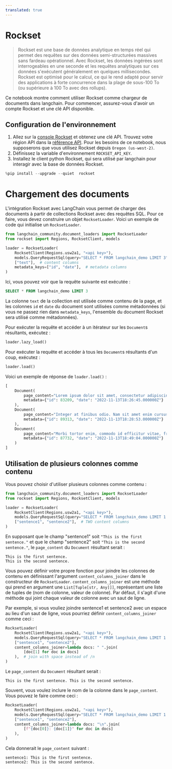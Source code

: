 ```yaml
---
translated: true
---
```


# Rockset

> Rockset est une base de données analytique en temps réel qui permet des requêtes sur des données semi-structurées massives sans fardeau opérationnel. Avec Rockset, les données ingérées sont interrogeables en une seconde et les requêtes analytiques sur ces données s'exécutent généralement en quelques millisecondes. Rockset est optimisé pour le calcul, ce qui le rend adapté pour servir des applications à forte concurrence dans la plage de sous-100 To (ou supérieure à 100 To avec des rollups).

Ce notebook montre comment utiliser Rockset comme chargeur de documents dans langchain. Pour commencer, assurez-vous d'avoir un compte Rockset et une clé API disponible.

## Configuration de l'environnement

1. Allez sur la [console Rockset](https://console.rockset.com/apikeys) et obtenez une clé API. Trouvez votre région API dans la [référence API](https://rockset.com/docs/rest-api/#introduction). Pour les besoins de ce notebook, nous supposerons que vous utilisez Rockset depuis `Oregon (us-west-2)`.
2. Définissez la variable d'environnement `ROCKSET_API_KEY`.
3. Installez le client python Rockset, qui sera utilisé par langchain pour interagir avec la base de données Rockset.

```python
%pip install --upgrade --quiet  rockset
```

# Chargement des documents

L'intégration Rockset avec LangChain vous permet de charger des documents à partir de collections Rockset avec des requêtes SQL. Pour ce faire, vous devez construire un objet `RocksetLoader`. Voici un exemple de code qui initialise un `RocksetLoader`.

```python
from langchain_community.document_loaders import RocksetLoader
from rockset import Regions, RocksetClient, models

loader = RocksetLoader(
    RocksetClient(Regions.usw2a1, "<api key>"),
    models.QueryRequestSql(query="SELECT * FROM langchain_demo LIMIT 3"),  # SQL query
    ["text"],  # content columns
    metadata_keys=["id", "date"],  # metadata columns
)
```

Ici, vous pouvez voir que la requête suivante est exécutée :

```sql
SELECT * FROM langchain_demo LIMIT 3
```

La colonne `text` de la collection est utilisée comme contenu de la page, et les colonnes `id` et `date` du document sont utilisées comme métadonnées (si vous ne passez rien dans `metadata_keys`, l'ensemble du document Rockset sera utilisé comme métadonnées).

Pour exécuter la requête et accéder à un itérateur sur les `Document`s résultants, exécutez :

```python
loader.lazy_load()
```

Pour exécuter la requête et accéder à tous les `Document`s résultants d'un coup, exécutez :

```python
loader.load()
```

Voici un exemple de réponse de `loader.load()` :

```python
[
    Document(
        page_content="Lorem ipsum dolor sit amet, consectetur adipiscing elit. Maecenas a libero porta, dictum ipsum eget, hendrerit neque. Morbi blandit, ex ut suscipit viverra, enim velit tincidunt tellus, a tempor velit nunc et ex. Proin hendrerit odio nec convallis lobortis. Aenean in purus dolor. Vestibulum orci orci, laoreet eget magna in, commodo euismod justo.",
        metadata={"id": 83209, "date": "2022-11-13T18:26:45.000000Z"}
    ),
    Document(
        page_content="Integer at finibus odio. Nam sit amet enim cursus lacus gravida feugiat vestibulum sed libero. Aenean eleifend est quis elementum tincidunt. Curabitur sit amet ornare erat. Nulla id dolor ut magna volutpat sodales fringilla vel ipsum. Donec ultricies, lacus sed fermentum dignissim, lorem elit aliquam ligula, sed suscipit sapien purus nec ligula.",
        metadata={"id": 89313, "date": "2022-11-13T18:28:53.000000Z"}
    ),
    Document(
        page_content="Morbi tortor enim, commodo id efficitur vitae, fringilla nec mi. Nullam molestie faucibus aliquet. Praesent a est facilisis, condimentum justo sit amet, viverra erat. Fusce volutpat nisi vel purus blandit, et facilisis felis accumsan. Phasellus luctus ligula ultrices tellus tempor hendrerit. Donec at ultricies leo.",
        metadata={"id": 87732, "date": "2022-11-13T18:49:04.000000Z"}
    )
]
```

## Utilisation de plusieurs colonnes comme contenu

Vous pouvez choisir d'utiliser plusieurs colonnes comme contenu :

```python
from langchain_community.document_loaders import RocksetLoader
from rockset import Regions, RocksetClient, models

loader = RocksetLoader(
    RocksetClient(Regions.usw2a1, "<api key>"),
    models.QueryRequestSql(query="SELECT * FROM langchain_demo LIMIT 1 WHERE id=38"),
    ["sentence1", "sentence2"],  # TWO content columns
)
```

En supposant que le champ "sentence1" soit `"This is the first sentence."` et que le champ "sentence2" soit `"This is the second sentence."`, le `page_content` du `Document` résultant serait :

```output
This is the first sentence.
This is the second sentence.
```

Vous pouvez définir votre propre fonction pour joindre les colonnes de contenu en définissant l'argument `content_columns_joiner` dans le constructeur de `RocksetLoader`. `content_columns_joiner` est une méthode qui prend en argument une `List[Tuple[str, Any]]]`, représentant une liste de tuples de (nom de colonne, valeur de colonne). Par défaut, il s'agit d'une méthode qui joint chaque valeur de colonne avec un saut de ligne.

Par exemple, si vous vouliez joindre sentence1 et sentence2 avec un espace au lieu d'un saut de ligne, vous pourriez définir `content_columns_joiner` comme ceci :

```python
RocksetLoader(
    RocksetClient(Regions.usw2a1, "<api key>"),
    models.QueryRequestSql(query="SELECT * FROM langchain_demo LIMIT 1 WHERE id=38"),
    ["sentence1", "sentence2"],
    content_columns_joiner=lambda docs: " ".join(
        [doc[1] for doc in docs]
    ),  # join with space instead of /n
)
```

Le `page_content` du `Document` résultant serait :

```output
This is the first sentence. This is the second sentence.
```

Souvent, vous voulez inclure le nom de la colonne dans le `page_content`. Vous pouvez le faire comme ceci :

```python
RocksetLoader(
    RocksetClient(Regions.usw2a1, "<api key>"),
    models.QueryRequestSql(query="SELECT * FROM langchain_demo LIMIT 1 WHERE id=38"),
    ["sentence1", "sentence2"],
    content_columns_joiner=lambda docs: "\n".join(
        [f"{doc[0]}: {doc[1]}" for doc in docs]
    ),
)
```

Cela donnerait le `page_content` suivant :

```output
sentence1: This is the first sentence.
sentence2: This is the second sentence.
```
